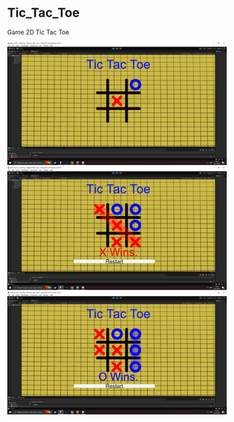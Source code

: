 # Tic_Tac_Toe
Game 2D Tic Tac Toe

![Image alt](https://github.com/SinlessDevil/Tic_Tac_Toe/blob/main/Tic_Tac_Toe1.png)
![Image alt](https://github.com/SinlessDevil/Tic_Tac_Toe/blob/main/Tic_Tac_Toe2.png)
![Image alt](https://github.com/SinlessDevil/Tic_Tac_Toe/blob/main/Tic_Tac_Toe3.png)
